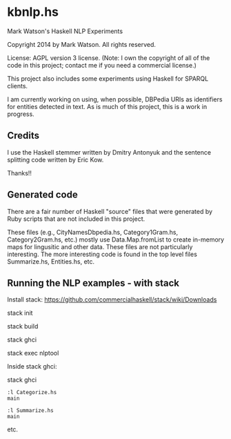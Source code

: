 kbnlp.hs
========

Mark Watson's Haskell NLP Experiments

Copyright 2014 by Mark Watson. All rights reserved. 

License: AGPL version 3 license. (Note: I own the copyright of all of the code in this project; contact me if you need a commercial license.)

This project also includes some experiments using Haskell for SPARQL clients.

I am currently working on using, when possible, DBPedia URIs as identifiers for entities detected in text. As is much of this project, this is a work in progress.


## Credits

I use the Haskell stemmer written by Dmitry Antonyuk and the sentence splitting code written by Eric Kow.

Thanks!!

## Generated code

There are a fair number of Haskell "source" files that were generated by Ruby scripts that are not included in this project.

These files (e.g., CityNamesDbpedia.hs, Category1Gram.hs, Category2Gram.hs, etc.) mostly use Data.Map.fromList to create in-memory maps for lingusitic and other data. These files are not particularly interesting. The more interesting code is found in the top level files Summarize.hs, Entities.hs, etc.



## Running the NLP examples - with stack

Install stack: https://github.com/commercialhaskell/stack/wiki/Downloads

stack init

stack build

stack ghci

stack exec nlptool

Inside stack ghci:

stack ghci

~~~~~~~~
:l Categorize.hs
main

:l Summarize.hs
main
~~~~~~~~

etc.
